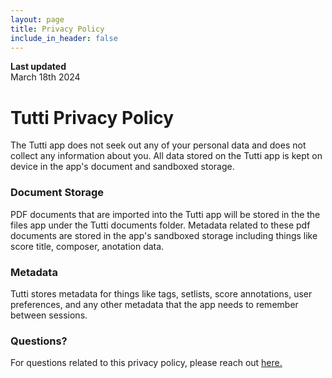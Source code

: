 ```yaml
---
layout: page
title: Privacy Policy
include_in_header: false
---
```


**Last updated**  
March 18th 2024

# Tutti Privacy Policy

The Tutti app does not seek out any of your personal data and does not collect any information about you. All data stored on the Tutti app is kept on device in the app's document and sandboxed storage.

### **Document Storage**

PDF documents that are imported into the Tutti app will be stored in the the files app under the Tutti documents folder. Metadata related to these pdf documents are stored in the app's sandboxed storage including things like score title, composer, anotation data.

### **Metadata**

Tutti stores metadata for things like tags, setlists, score annotations, user preferences, and any other metadata that the app needs to remember between sessions.

### **Questions?**

For questions related to this privacy policy, please reach out [here.](mailto:hello@starduck.studio?subject=Privacy%20Policy)





